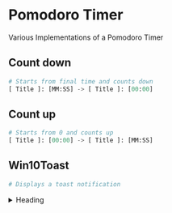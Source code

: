 # Pomodoro Timer
Various Implementations of a Pomodoro Timer

## Count down

```python
# Starts from final time and counts down
[ Title ]: [MM:SS] -> [ Title ]: [00:00]
```


## Count up

```python
# Starts from 0 and counts up
[ Title ]: [00:00] -> [ Title ]: [MM:SS] 
```

## Win10Toast

```python
# Displays a toast notification
```

<details>
<summary>Heading</summary>

some detail
</details>

<!-- This is a test, no need to translate -->
